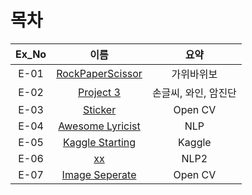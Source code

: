 # 목차

|Ex_No|이름|요약|
|:------:|:---:|:---:|
|E-01|[RockPaperScissor](https://github.com/youngchurl/EXPLORATION/blob/main/%5BE-01%5DRockscissorPaper/%5BE-01%5DRockPaperScissor.ipynb)|가위바위보|
|E-02|[Project 3](https://github.com/youngchurl/EXPLORATION/blob/main/%5BE-02%5D%20Project%203/%5BE-02%5D%20Project%203.ipynb)|손글씨, 와인, 암진단|
|E-03|[Sticker](https://github.com/youngchurl/EXPLORATION/blob/main/%5BE-03%5D%20Sticker/%5BE-03%5D%20Sticker.ipynb)|Open CV|
|E-04|[Awesome Lyricist](https://github.com/youngchurl/EXPLORATION/blob/main/%5BE-04%5D%20Awesome%20lyricist/%5BE-04%5D%20Awesome%20lyricist.ipynb)|NLP|
|E-05|[Kaggle Starting](https://github.com/youngchurl/EXPLORATION/blob/main/%5BE-05%5D%20Kaggle%20Starting/%5BE-05%5D%20Kaggle%20Starting.ipynb)|Kaggle|
|E-06|[xx](https://github.com/youngchurl/EXPLORATION/blob/main/%5BE-04%5D%20Awesome%20lyricist/%5BE-04%5D%20Awesome%20lyricist.ipynb)|NLP2|
|E-07|[Image Seperate](https://github.com/youngchurl/EXPLORATION/blob/main/%5BE-07%5D%20Image%20Seperate/%5BE-07%5D%20Image%20seperate%20(1).ipynb)|Open CV|
